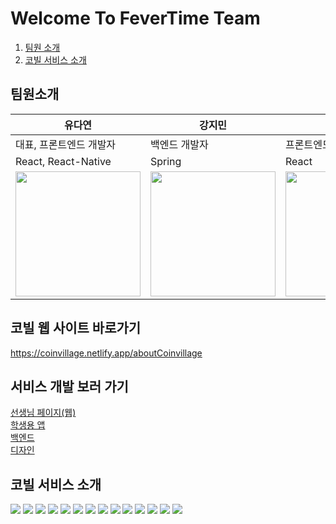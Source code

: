 # Welcome To FeverTime Team

1. [팀원 소개](##-소개)
2. [코빌 서비스 소개](##코빌-서비스-소개)

## 팀원소개
|유다연|강지민|이주현|
|---|---|---|
|대표, 프론트엔드 개발자|백엔드 개발자|프론트엔드 개발자|
|React, React-Native|Spring|React|
| <a href='https://github.com/manyyeon'><img src='https://user-images.githubusercontent.com/87538540/198532835-b0cb76be-53ba-4d2c-bb0d-2e2286915fa5.jpeg' width='200px'/></a> |<a href='https://github.com/jmk307'><img src='https://avatars.githubusercontent.com/u/84773954?v=4' width='200px'/></a>|<a href='https://github.com/JZU0'><img src='https://user-images.githubusercontent.com/87538540/198533809-6f57e20c-6661-410a-8cbb-9e1bd9c1b4e0.png' width='200px'/>|
  
## 코빌 웹 사이트 바로가기
https://coinvillage.netlify.app/aboutCoinvillage

## 서비스 개발 보러 가기

[선생님 페이지(웹)](https://github.com/FeverTimeTeam/coinvillage-front)<br>
[학생용 앱](https://github.com/FeverTimeTeam/coinvillageApp)<br>
[백엔드](https://github.com/FeverTimeTeam/coinvillage-back)<br>
[디자인](https://www.figma.com/file/jn5ZJ8srOJkpx0YIXD19Ts/%EA%B5%AD%EB%AF%BC%EC%9D%80%ED%96%89-%EA%B3%B5%EB%AA%A8%EC%A0%84?node-id=0%3A1)


## 코빌 서비스 소개
<img src="https://user-images.githubusercontent.com/87538540/190533767-bc4b0940-81dd-4520-9eb0-4652ae7f4555.png" />
<img src="https://user-images.githubusercontent.com/87538540/190533813-0fec501f-3491-42ac-8b57-9094141985c1.png" />
<img src="https://user-images.githubusercontent.com/87538540/190533984-73c1743f-e4cc-4c10-8ba0-b858ba854d80.png" />
<img src="https://user-images.githubusercontent.com/87538540/190534010-d1e6fbb9-6eff-4969-8430-3584e0bbd1d0.png" />
<img src="https://user-images.githubusercontent.com/87538540/190534041-c5c8c439-8904-49bc-b950-4d29b8cfe36a.png" />
<img src="https://user-images.githubusercontent.com/87538540/190534150-d59add41-8f30-419d-9025-70b5549d344f.png" />
<img src="https://user-images.githubusercontent.com/87538540/190541772-2511d0bc-e1e5-4875-8dee-6f94e514c022.png" />
<img src="https://user-images.githubusercontent.com/87538540/190541787-74147924-5a46-44b6-ac83-6f431baf703f.png" />
<img src="https://user-images.githubusercontent.com/87538540/190541803-c71ff8be-bb6a-4d8d-8a66-7ddf6a6481be.png" />
<img src="https://user-images.githubusercontent.com/87538540/190542247-21ab38db-08b2-473f-9e82-9a054d6f37fc.png" />
<img src="https://user-images.githubusercontent.com/87538540/190542257-80ec0a83-c262-45a6-bfa2-f60aac5dff89.png" />
<img src="https://user-images.githubusercontent.com/87538540/190542267-7b8d689f-9950-48cb-af87-fb41e1c8d164.png" />
<img src="https://user-images.githubusercontent.com/87538540/190542273-bcb7e3be-a11e-4491-973e-a6be3972368b.png" />
<img src="https://user-images.githubusercontent.com/87538540/190542277-6459eb05-8e5b-44e6-a2f2-36137541587f.png" />

